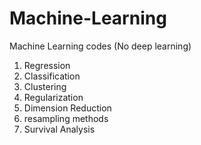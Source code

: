 # Machine-Learning
Machine Learning codes (No deep learning)

1. Regression
2. Classification
3. Clustering
4. Regularization
5. Dimension Reduction
6. resampling methods
7. Survival Analysis

